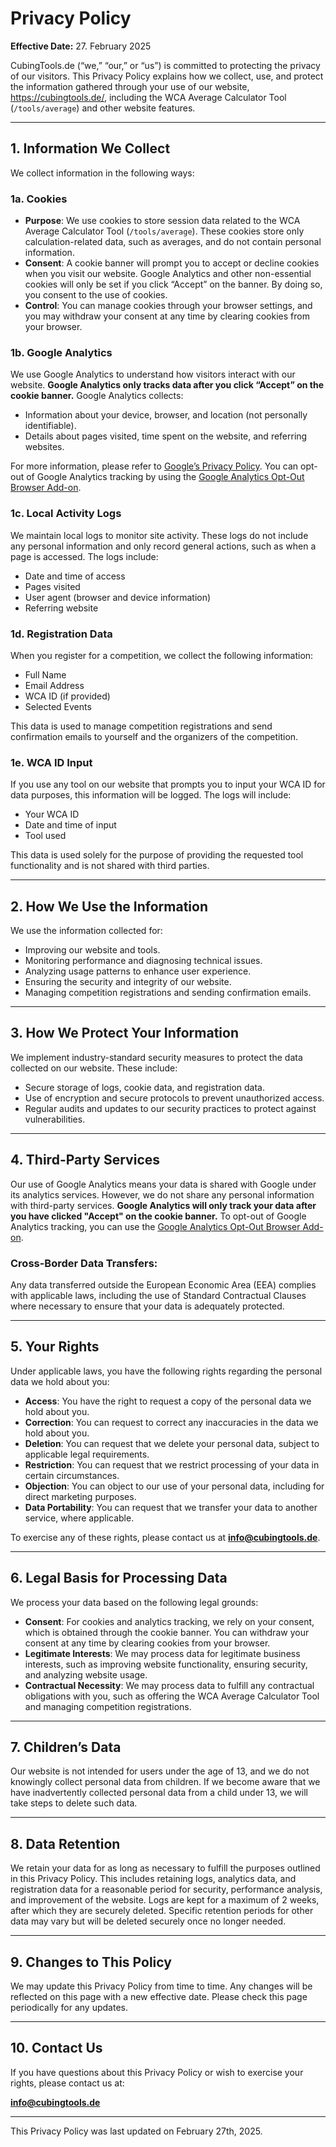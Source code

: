 # Privacy Policy

**Effective Date:** 27. February 2025

CubingTools.de (“we,” “our,” or “us”) is committed to protecting the privacy of our visitors. This Privacy Policy explains how we collect, use, and protect the information gathered through your use of our website, https://cubingtools.de/, including the WCA Average Calculator Tool (`/tools/average`) and other website features.

---

## 1. Information We Collect
We collect information in the following ways:

### 1a. Cookies
- **Purpose**: We use cookies to store session data related to the WCA Average Calculator Tool (`/tools/average`). These cookies store only calculation-related data, such as averages, and do not contain personal information.
- **Consent**: A cookie banner will prompt you to accept or decline cookies when you visit our website. Google Analytics and other non-essential cookies will only be set if you click “Accept” on the banner. By doing so, you consent to the use of cookies.
- **Control**: You can manage cookies through your browser settings, and you may withdraw your consent at any time by clearing cookies from your browser.

### 1b. Google Analytics
We use Google Analytics to understand how visitors interact with our website. **Google Analytics only tracks data after you click “Accept” on the cookie banner.** Google Analytics collects:
- Information about your device, browser, and location (not personally identifiable).
- Details about pages visited, time spent on the website, and referring websites.

For more information, please refer to [Google’s Privacy Policy](https://policies.google.com/privacy). You can opt-out of Google Analytics tracking by using the [Google Analytics Opt-Out Browser Add-on](https://tools.google.com/dlpage/gaoptout).

### 1c. Local Activity Logs
We maintain local logs to monitor site activity. These logs do not include any personal information and only record general actions, such as when a page is accessed. The logs include:
- Date and time of access
- Pages visited
- User agent (browser and device information)
- Referring website

### 1d. Registration Data
When you register for a competition, we collect the following information:
- Full Name
- Email Address
- WCA ID (if provided)
- Selected Events

This data is used to manage competition registrations and send confirmation emails to yourself and the organizers of the competition.

### 1e. WCA ID Input
If you use any tool on our website that prompts you to input your WCA ID for data purposes, this information will be logged. The logs will include:
- Your WCA ID
- Date and time of input
- Tool used

This data is used solely for the purpose of providing the requested tool functionality and is not shared with third parties.

---

## 2. How We Use the Information
We use the information collected for:
- Improving our website and tools.
- Monitoring performance and diagnosing technical issues.
- Analyzing usage patterns to enhance user experience.
- Ensuring the security and integrity of our website.
- Managing competition registrations and sending confirmation emails.

---

## 3. How We Protect Your Information
We implement industry-standard security measures to protect the data collected on our website. These include:
- Secure storage of logs, cookie data, and registration data.
- Use of encryption and secure protocols to prevent unauthorized access.
- Regular audits and updates to our security practices to protect against vulnerabilities.

---

## 4. Third-Party Services
Our use of Google Analytics means your data is shared with Google under its analytics services. However, we do not share any personal information with third-party services. **Google Analytics will only track your data after you have clicked "Accept" on the cookie banner.** To opt-out of Google Analytics tracking, you can use the [Google Analytics Opt-Out Browser Add-on](https://tools.google.com/dlpage/gaoptout).

### Cross-Border Data Transfers:
Any data transferred outside the European Economic Area (EEA) complies with applicable laws, including the use of Standard Contractual Clauses where necessary to ensure that your data is adequately protected.

---

## 5. Your Rights
Under applicable laws, you have the following rights regarding the personal data we hold about you:
- **Access**: You have the right to request a copy of the personal data we hold about you.
- **Correction**: You can request to correct any inaccuracies in the data we hold about you.
- **Deletion**: You can request that we delete your personal data, subject to applicable legal requirements.
- **Restriction**: You can request that we restrict processing of your data in certain circumstances.
- **Objection**: You can object to our use of your personal data, including for direct marketing purposes.
- **Data Portability**: You can request that we transfer your data to another service, where applicable.

To exercise any of these rights, please contact us at **info@cubingtools.de**.

---

## 6. Legal Basis for Processing Data
We process your data based on the following legal grounds:
- **Consent**: For cookies and analytics tracking, we rely on your consent, which is obtained through the cookie banner. You can withdraw your consent at any time by clearing cookies from your browser.
- **Legitimate Interests**: We may process data for legitimate business interests, such as improving website functionality, ensuring security, and analyzing website usage.
- **Contractual Necessity**: We may process data to fulfill any contractual obligations with you, such as offering the WCA Average Calculator Tool and managing competition registrations.

---

## 7. Children’s Data
Our website is not intended for users under the age of 13, and we do not knowingly collect personal data from children. If we become aware that we have inadvertently collected personal data from a child under 13, we will take steps to delete such data.

---

## 8. Data Retention
We retain your data for as long as necessary to fulfill the purposes outlined in this Privacy Policy. This includes retaining logs, analytics data, and registration data for a reasonable period for security, performance analysis, and improvement of the website. Logs are kept for a maximum of 2 weeks, after which they are securely deleted. Specific retention periods for other data may vary but will be deleted securely once no longer needed.

---

## 9. Changes to This Policy
We may update this Privacy Policy from time to time. Any changes will be reflected on this page with a new effective date. Please check this page periodically for any updates.

---

## 10. Contact Us
If you have questions about this Privacy Policy or wish to exercise your rights, please contact us at:

**info@cubingtools.de**

---

This Privacy Policy was last updated on February 27th, 2025.